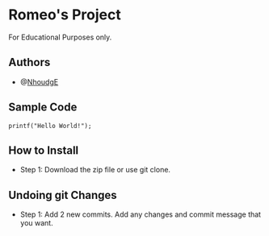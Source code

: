 # Romeo's Project 
For Educational Purposes only.
## Authors
+ @[NhoudgE](https://github.com/NhoudgE/ipt101_romeo.git)
## Sample Code
`printf("Hello World!");`
## How to Install
+ Step 1: Download the zip file or use git clone.
## Undoing git Changes
- Step 1: Add 2 new commits. Add any changes and commit message that you want.
